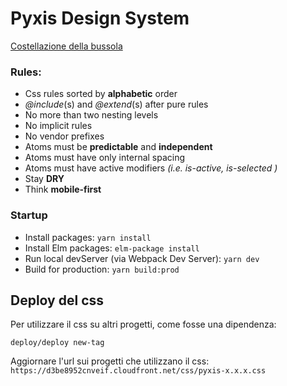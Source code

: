 # Pyxis Design System


[Costellazione della bussola](https://it.wikipedia.org/wiki/Bussola_(costellazione))



### Rules:

- Css rules sorted by **alphabetic** order
- *@include*(s) and *@extend*(s) after pure rules
- No more than two nesting levels
- No implicit rules
- No vendor prefixes
- Atoms must be **predictable** and **independent**
- Atoms must have only internal spacing
- Atoms must have active modifiers *(i.e. is-active, is-selected )*
- Stay **DRY**
- Think **mobile-first**


### Startup

- Install packages: `yarn install`
- Install Elm packages: `elm-package install`
- Run local devServer (via Webpack Dev Server): `yarn dev`
- Build for production: `yarn build:prod`


## Deploy del css
Per utilizzare il css su altri progetti, come fosse una dipendenza:
```
deploy/deploy new-tag
```

Aggiornare l'url sui progetti che utilizzano il css:
`https://d3be8952cnveif.cloudfront.net/css/pyxis-x.x.x.css`
